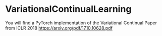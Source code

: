 # VariationalContinualLearning

You will find a PyTorch implementation of the Variational Continual Paper from ICLR 2018 https://arxiv.org/pdf/1710.10628.pdf
